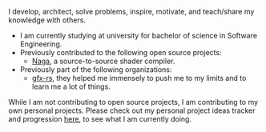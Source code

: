 I develop, architect, solve problems, inspire, motivate, and teach/share my knowledge with others.

* I am currently studying at university for bachelor of science in Software Engineering.
* Previously contributed to the following open source projects:
  * [Naga](https://github.com/gfx-rs/naga), a source-to-source shader compiler.
* Previously part of the following organizations:
  * [gfx-rs](https://github.com/gfx-rs), they helped me immensely to push me to my limits and to learn me a lot of things.

While I am not contributing to open source projects, I am contributing to my own personal projects. Please check out my personal project ideas tracker and progression [here](https://github.com/Napokue/personal-project-ideas-progress), to see what I am currently doing.

